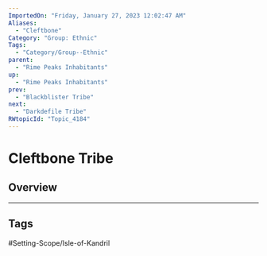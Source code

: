 ```yaml
---
ImportedOn: "Friday, January 27, 2023 12:02:47 AM"
Aliases:
  - "Cleftbone"
Category: "Group: Ethnic"
Tags:
  - "Category/Group--Ethnic"
parent:
  - "Rime Peaks Inhabitants"
up:
  - "Rime Peaks Inhabitants"
prev:
  - "Blackblister Tribe"
next:
  - "Darkdefile Tribe"
RWtopicId: "Topic_4184"
---
```

# Cleftbone Tribe
## Overview

---
## Tags
#Setting-Scope/Isle-of-Kandril

